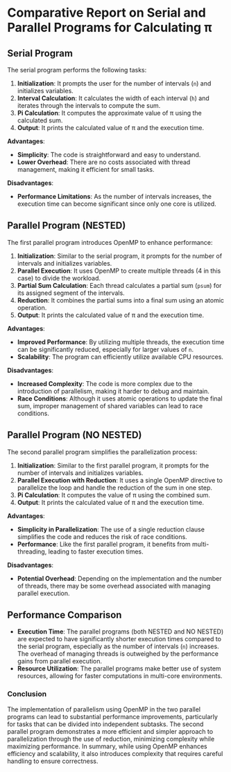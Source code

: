 # Comparative Report on Serial and Parallel Programs for Calculating π

## Serial Program

The serial program performs the following tasks:

1. **Initialization**: It prompts the user for the number of intervals (`n`) and initializes variables.
2. **Interval Calculation**: It calculates the width of each interval (`h`) and iterates through the intervals to compute the sum.
3. **Pi Calculation**: It computes the approximate value of π using the calculated sum.
4. **Output**: It prints the calculated value of π and the execution time.

**Advantages**:
- **Simplicity**: The code is straightforward and easy to understand.
- **Lower Overhead**: There are no costs associated with thread management, making it efficient for small tasks.

**Disadvantages**:
- **Performance Limitations**: As the number of intervals increases, the execution time can become significant since only one core is utilized.

## Parallel Program   (NESTED)

The first parallel program introduces OpenMP to enhance performance:

1. **Initialization**: Similar to the serial program, it prompts for the number of intervals and initializes variables.
2. **Parallel Execution**: It uses OpenMP to create multiple threads (4 in this case) to divide the workload.
3. **Partial Sum Calculation**: Each thread calculates a partial sum (`psum`) for its assigned segment of the intervals.
4. **Reduction**: It combines the partial sums into a final sum using an atomic operation.
5. **Output**: It prints the calculated value of π and the execution time.

**Advantages**:
- **Improved Performance**: By utilizing multiple threads, the execution time can be significantly reduced, especially for larger values of `n`.
- **Scalability**: The program can efficiently utilize available CPU resources.

**Disadvantages**:
- **Increased Complexity**: The code is more complex due to the introduction of parallelism, making it harder to debug and maintain.
- **Race Conditions**: Although it uses atomic operations to update the final sum, improper management of shared variables can lead to race conditions.

## Parallel Program  (NO NESTED)

The second parallel program simplifies the parallelization process:

1. **Initialization**: Similar to the first parallel program, it prompts for the number of intervals and initializes variables.
2. **Parallel Execution with Reduction**: It uses a single OpenMP directive to parallelize the loop and handle the reduction of the sum in one step.
3. **Pi Calculation**: It computes the value of π using the combined sum.
4. **Output**: It prints the calculated value of π and the execution time.

**Advantages**:
- **Simplicity in Parallelization**: The use of a single reduction clause simplifies the code and reduces the risk of race conditions.
- **Performance**: Like the first parallel program, it benefits from multi-threading, leading to faster execution times.

**Disadvantages**:
- **Potential Overhead**: Depending on the implementation and the number of threads, there may be some overhead associated with managing parallel execution.

## Performance Comparison

- **Execution Time**: The parallel programs (both NESTED and NO NESTED) are expected to have significantly shorter execution times compared to the serial program, especially as the number of intervals (`n`) increases. The overhead of managing threads is outweighed by the performance gains from parallel execution.
- **Resource Utilization**: The parallel programs make better use of system resources, allowing for faster computations in multi-core environments.

### Conclusion

The implementation of parallelism using OpenMP in the two parallel programs can lead to substantial performance improvements, particularly for tasks that can be divided into independent subtasks. The second parallel program demonstrates a more efficient and simpler approach to parallelization through the use of reduction, minimizing complexity while maximizing performance. In summary, while using OpenMP enhances efficiency and scalability, it also introduces complexity that requires careful handling to ensure correctness.
